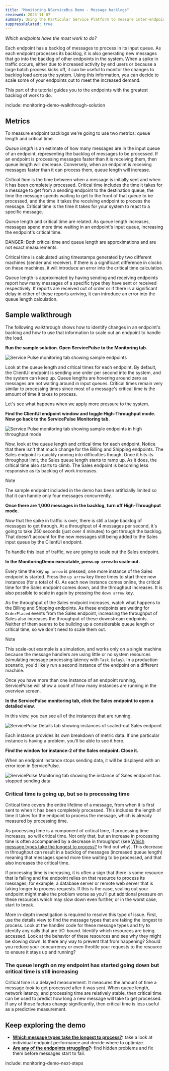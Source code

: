 ```yaml
---
title: "Monitoring NServiceBus Demo - Message backlogs"
reviewed: 2023-11-07
summary: Using the Particular Service Platform to measure inter-endpoint performance and look for congestion with the queue length and critical time metrics
suppressRelated: true
---
```


_Which endpoints have the most work to do?_

Each endpoint has a backlog of messages to process in its input queue. As each endpoint processes its backlog, it is also generating new messages that go into the backlog of other endpoints in the system. When a spike in traffic occurs, either due to increased activity by end users or because a large batch process kicks off, it can be useful to monitor the changes to backlog load across the system. Using this information, you can decide to scale some of your endpoints out to meet the increased demand.

This part of the tutorial guides you to the endpoints with the greatest backlog of work to do.

include: monitoring-demo-walkthrough-solution

## Metrics

To measure endpoint backlogs we're going to use two metrics: queue length and critical time.

_Queue length_ is an estimate of how many messages are in the input queue of an endpoint, representing the backlog of messages to be processed. If an endpoint is processing messages faster than it is receiving them, then queue length will decrease. Conversely, when an endpoint is receiving messages faster than it can process them, queue length will increase.

_Critical time_ is the time between when a message is initially sent and when it has been completely processed. Critical time includes the time it takes for a message to get from a sending endpoint to the destination queue, the time the message spends waiting to get to the front of that queue to be processed, and the time it takes the receiving endpoint to process the message. Critical time is the time it takes for your system to react to a specific message.

Queue length and critical time are related. As queue length increases, messages spend more time waiting in an endpoint's input queue, increasing the endpoint's critical time.

DANGER: Both critical time and queue length are approximations and are not exact measurements.

Critical time is calculated using timestamps generated by two different machines (sender and receiver). If there is a significant difference in clocks on these machines, it will introduce an error into the critical time calculation.

Queue length is approximated by having sending and receiving endpoints report how many messages of a specific type they have sent or received respectively. If reports are received out of order or if there is a significant delay in either of these reports arriving, it can introduce an error into the queue length calculation.

## Sample walkthrough

The following walkthrough shows how to identify changes in an endpoint's backlog and how to use that information to scale out an endpoint to handle the load.

**Run the sample solution. Open ServicePulse to the Monitoring tab.**

![Service Pulse monitoring tab showing sample endpoints](servicepulse-monitoring-tab-sample-low-throughput.png "width=500")

Look at the queue length and critical times for each endpoint. By default, the ClientUI endpoint is sending one order per second into the system, and the system can keep up. Queue lengths are hovering around zero as messages are not waiting around in input queues. Critical times remain very similar to processing times since most of a message's critical time is the amount of time it takes to process.

Let's see what happens when we apply more pressure to the system.

**Find the ClientUI endpoint window and toggle High-Throughput mode. Now go back to the ServicePulse Monitoring tab.**

![Service Pulse monitoring tab showing sample endpoints in high throughput mode](servicepulse-monitoring-tab-sample-high-throughput.png "width=500")

Now, look at the queue length and critical time for each endpoint. Notice that there isn't that much change for the Billing and Shipping endpoints. The Sales endpoint is quickly running into difficulties though. Once it hits its throughput limit, the Sales queue length starts to ramp up. As it does, the critical time also starts to climb. The Sales endpoint is becoming less responsive as its backlog of work increases.

> [!NOTE]
> The sample endpoint included in the demo has been artificially limited so that it can handle only four messages concurrently.

**Once there are 1,000 messages in the backlog, turn off High-Throughput mode.**

Now that the spike in traffic is over, there is still a large backlog of messages to get through. At a throughput of 4 messages per second, it's going to take 250 seconds (just over 4 minutes) to get through the backlog. That doesn't account for the new messages still being added to the Sales input queue by the ClientUI endpoint.

To handle this load of traffic, we are going to scale out the Sales endpoint.

**In the MonitoringDemo executable, press `up arrow` to scale out.**

Every time the key `up arrow` is pressed, one more instance of the Sales endpoint is started. Press the `up arrow` key three times to start three new instances (for a total of 4). As each new instance comes online, the critical time for the Sales endpoint comes down, and the throughput increases. It is also possible to scale in again by pressing the `down arrow` key.

As the throughput of the Sales endpoint increases, watch what happens to the Billing and Shipping endpoints. As these endpoints are waiting for `OrderPlaced` events from the Sales endpoint, increasing the throughput of Sales also increases the throughput of these downstream endpoints. Neither of them seems to be building up a considerable queue length or critical time, so we don't need to scale them out.

> [!NOTE]
> This scale-out example is a simulation, and works only on a single machine because the message handlers are using little or no system resources (simulating message processing latency with `Task.Delay`). In a production scenario, you'd likely run a second instance of the endpoint on a different machine.

Once you have more than one instance of an endpoint running, ServicePulse will show a count of how many instances are running in the overview screen.

**In the ServicePulse monitoring tab, click the Sales endpoint to open a detailed view.**

In this view, you can see all of the instances that are running.

![ServicePulse Details tab showing instances of scaled-out Sales endpoint](servicepulse-monitoring-details-scaled-out-sales.png "width=500")

Each instance provides its own breakdown of metric data. If one particular instance is having a problem, you'll be able to see it here.

**Find the window for instance-2 of the Sales endpoint. Close it.**

When an endpoint instance stops sending data, it will be displayed with an error icon in ServicePulse.

![ServicePulse Monitoring tab showing the instance of Sales endpoint has stopped sending data](servicepulse-monitoring-tab-instance-stopped.png "width=500")

### Critical time is going up, but so is processing time

Critical time covers the entire lifetime of a message, from when it is first sent to when it has been completely processed. This includes the length of time it takes for the endpoint to process the message, which is already measured by processing time.

As processing time is a component of critical time, if processing time increases, so will critical time. Not only that, but an increase in processing time is often accompanied by a decrease in throughput (see [Which message types take the longest to process?](walkthrough-1.md) to find out why). This decrease in throughput can result in a backlog of messages (increased queue length) meaning that messages spend more time waiting to be processed, and that also increases the critical time.

If processing time is increasing, it is often a sign that there is some resource that is failing and the endpoint relies on that resource to process its messages; for example, a database server or remote web server that is taking longer to process requests. If this is the case, scaling out your endpoint might make the problem worse as you'll put additional pressure on these resources which may slow down even further, or in the worst case, start to break.

More in-depth investigation is required to resolve this type of issue. First, use the details view to find the message types that are taking the longest to process. Look at the handler code for these message types and try to identify any calls that are I/O-bound. Identify which resources are being accessed. Look at the behavior of these resources and see why they might be slowing down. Is there any way to prevent that from happening? Should you reduce your concurrency or even throttle your requests to the resource to ensure it stays up and running?

### The queue length on my endpoint has started going down but critical time is still increasing

Critical time is a delayed measurement. It measures the amount of time a message _took_ to get processed after it was sent. When queue length, network latency, and processing time are relatively stable, then critical time can be used to predict how long a new message will take to get processed. If any of those factors change significantly, then critical time is less useful as a predictive measurement.

## Keep exploring the demo

- **[Which message types take the longest to process?](./walkthrough-1.md):** take a look at individual endpoint performance and decide where to optimize.
- **[Are any of the endpoints struggling?](./walkthrough-3.md):** find hidden problems and fix them before messages start to fail.

include: monitoring-demo-next-steps
